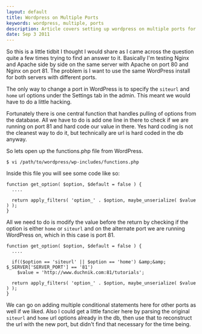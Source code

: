 ```yaml
---
layout: default
title: Wordpress on Multiple Ports
keywords: wordpress, multiple, ports
description: Article covers setting up wordpress on multiple ports for use with multiple web severs on the same system.
date: Sep 3 2011
---
```


So this is a little tidbit I thought I would share as I came across the question quite a few times trying to find an answer to it.  Basically I'm testing Nginx and Apache side by side on the same server with Apache on port 80 and Nginx on port 81.  The problem is I want to use the same WordPress install for both servers with different ports.

The only way to change a port in WordPress is to specify the `siteurl` and `home` url options under the Settings tab in the admin.  This meant we would have to do a little hacking.

Fortunately there is one central function that handles pulling of options from the database.  All we have to do is add one line in there to check if we are running on port 81 and hard code our value in there.  Yes hard coding is not the cleanest way to do it, but technically are url is hard coded in the db anyway.

So lets open up the functions.php file from WordPress.

~~~
$ vi /path/to/wordpress/wp-includes/functions.php
~~~

Inside this file you will see some code like so:

~~~
function get_option( $option, $default = false ) {
  ....

  return apply_filters( 'option_' . $option, maybe_unserialize( $value ) );
}
~~~

All we need to do is modify the value before the return by checking if the option is either `home` or `siteurl` and on the alternate port we are running WordPress on, which in this case is port 81.

~~~
function get_option( $option, $default = false ) {
  ....

  if(($option == 'siteurl' || $option == 'home') &amp;&amp; $_SERVER['SERVER_PORT'] == '81')
    $value = 'http://www.duchnik.com:81/tutorials';

  return apply_filters( 'option_' . $option, maybe_unserialize( $value ) );
}
~~~

We can go on adding multiple conditional statements here for other ports as well if we liked.  Also I could get a little fancier here by parsing the original `siteurl` and `home` url options already in the db, then use that to reconstruct the url with the new port, but didn't find that necessary for the time being.